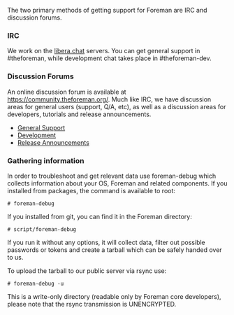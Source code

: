The two primary methods of getting support for Foreman are IRC and discussion forums.

### IRC
We work on the [libera.chat](https://libera.chat/) servers. You can get general support in #theforeman, while development chat takes place in #theforeman-dev.

### Discussion Forums

An online discussion forum is available at https://community.theforeman.org/. Much like IRC, we have discussion areas for general users (support, Q/A, etc), as well as a discussion areas for developers, tutorials and release announcements.

* [General Support](https://community.theforeman.org/c/support)
* [Development](https://community.theforeman.org/c/support)
* [Release Announcements](https://community.theforeman.org/c/release-announcements)

### Gathering information
In order to troubleshoot and get relevant data use foreman-debug which collects information about your OS, Foreman and related components.
If you installed from packages, the command is available to root:

    # foreman-debug

If you installed from git, you can find it in the Foreman directory:

    # script/foreman-debug

If you run it without any options, it will collect data, filter out possible
passwords or tokens and create a tarball which can be safely handed over to
us.

To upload the tarball to our public server via rsync use:

    # foreman-debug -u

This is a write-only directory (readable only by Foreman core developers), please note that the rsync transmission is UNENCRYPTED.
